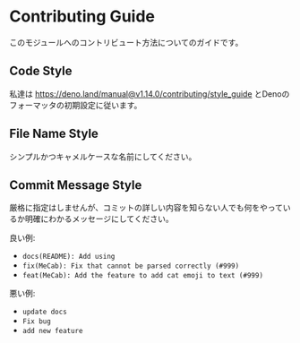 # Contributing Guide

このモジュールへのコントリビュート方法についてのガイドです。

## Code Style

私達は https://deno.land/manual@v1.14.0/contributing/style_guide とDenoのフォーマッタの初期設定に従います。

## File Name Style

シンプルかつキャメルケースな名前にしてください。

## Commit Message Style

厳格に指定はしませんが、コミットの詳しい内容を知らない人でも何をやっているか明確にわかるメッセージにしてください。

良い例:
- `docs(README): Add using`
- `fix(MeCab): Fix that cannot be parsed correctly (#999)`
- `feat(MeCab): Add the feature to add cat emoji to text (#999)`


悪い例:
- `update docs`
- `Fix bug`
- `add new feature`
